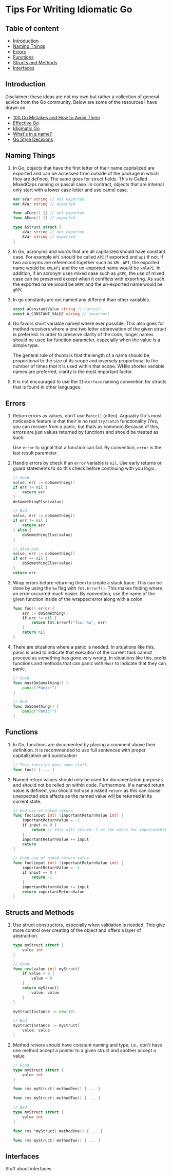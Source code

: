 # Tips For Writing Idiomatic Go
## Table of content
- [Introduction](#intro)
- [Naming Things](#naming)
- [Errors](#errors)
- [Functions](#functions)
- [Structs and Methods](#structs-and-methods)
- [Interfaces](#interfaces)

<a id="intro"></a>
## Introduction
Disclaimer: these ideas are not my own but rather a collection of general advice from the Go community. Below are some of the resources I have drawn on.

- [100 Go Mistakes and How to Avoid Them](https://100go.co/)
- [Effective Go](https://go.dev/doc/effective_go)
- [Idiomatic Go](https://dmitri.shuralyov.com/idiomatic-go)
- [What's in a name?](https://go.dev/talks/2014/names.slide#1)
- [Go Style Decisions](https://google.github.io/styleguide/go/decisions.html)

<a id="naming"></a>
## Naming Things

1. In Go, objects that have the first letter of their name capitalized are exported and can be accessed from outside of the package in which they are defined. The same goes for struct fields. This is Called MixedCaps naming or pascal case. In contract, objects that are internal only start with a lower case letter and use camel case.

    ```go
    var aVar string // not exported
    var AVar string // exported

    func aFunc() {} // not exported
    func AFunc() {} // exported

    type AStruct struct {
        aVar string // not exported
        AVar string // exported
    }
    ```

1. In Go, acronyms and words that are all capitalized should have constant case. For example `API` should be called `API` if exported and `api` if not. If two acronyms are referenced together such as `XML API`, the exported name would be `XMLAPI` and the un-exported name would be `xmlAPI`. In addition, if an acronym uses mixed case such as `gRPC`, the use of mixed case can be preserved except when it conflicts with exporting. As such, the exported name would be `GRPC` and the un-exported name would be `gRPC`.

1. In go constants are not named any different than other variables.

    ```go
    const aConstantValue string // correct
    const A_CONSTANT_VALUE string // incorrect
    ```

1. Go favors short variable named where ever possible. This also goes for method receivers where a one two letter abbreviation of the given struct is preferred. In order to preserve clarity of the code, longer names should be used for function parameter, especially when the value is a simple type. 

    The general rule of thumb is that the length of a name should be proportional to the size of its scope and inversely proportional to the number of times that it is used within that scope. WHile shorter variable names are preferred, clarity is the most important factor.  

1. It is not encouraged to use the `IInterface` naming convention for structs that is found in other languages.

<a id="errors"></a>
## Errors

1. Return errors as values, don't use `Panic()` (often). Arguably Go's most noticeable feature is that their is no real `try/catch` functionality (Yes, you can recover from a panic, but thats as common).Because of this, errors are just values returned by functions and should be treated as such.

    Use `error` to signal that a function can fail. By convention, `error` is the last result parameter.

1. Handle errors by check if an `error` variable is `nil`. Use early returns or guard statements to do this check before continuing with you logic.

    ```go
    // Good
    value, err := doSomething()
    if err != nil {
        return err
    }
    doSomethingElse(value)

    // Bad
    value, err := doSomething()
    if err != nil {
        return err
    } else {
        doSomethingElse(value)
    }

    // Also bad
    value, err := doSomething()
    if err == nil {
        doSomethingElse(value)
    } 
    return err

    ```

1. Wrap errors before returning them to create a stack trace. This can be done by using the `%w` flag with `fmt.Errorf()`. This makes finding where an error occurred much easier. By convention, use the name of the given function inside of the wrapped error along with a colon.

    ```go
    func foo() error {
        err := doSomething()
        if err != nil {
            return fmt.Errorf("foo: %w", err) 
        }
        return nil
    }
    ```

1. There are situations where a panic is needed. In situations like this,  panic is used to indicate that execution  of the current task cannot proceed as something has gone very wrong. In situations like this, prefix functions and methods that can panic with `Must` to indicate that they can panic. 

    ```go
    // Good
    func mustDoSomething() {
        panic("Panic!")
    }

    // Bad
    func doSomething() {
        panic("Panic!")
    }
    ```

<a id="functions"></a>
## Functions

1. In Go, functions are documented by placing a comment above their definition. It is recommended to use full sentences with proper capitalization and punctuation

    ```go
    // This function does some stuff.
    func foo() { ... }
    ```

1. Named return values should only be used for documentation purposes and should not be relied on within code. Furthermore, if a named return value is defined, you should not use a naked `return` as this can cause unexpected side affects as the named value will be returned in its current state.

    ```go
    // Bad use of naked return
    func foo(input int) (importantReturnValue int) {
        importantReturnValue = -1
        if input == 0 {
            return // this will return -1 as the value for importantReturnValue
        }
        importantReturnValue += input
        return
    }

    // Good use of named return value
    func foo(input int) (importantReturnValue int) {
        importantReturnValue = -1
        if input == 0 {
            return -1
        }
        importantReturnValue += input
        return importantReturnValue
    }
    ```

<a id="structs-and-methods"></a>
## Structs and Methods

1. Use struct constructors, especially when validation is needed. This give more control over creating of the object and offers a layer of abstraction.

    ```go
    type myStruct struct {
        value int
    }
    
    // Good
    func new(value int) myStruct{
        if value < 0 {
            value = 0
        }
        return myStruct{
            value: value
        }
    }

    myStructInstance := new(10)

    // Bad
    myStructInstance := myStruct{
        value: value
    }
    ```

1. Method reivers should have constant naming and type, i.e., don't have one method accept a pointer to a given struct and another accept a value.
    
    ```go
    // Good
    type myStruct struct {
        value int
    }

    func (ms myStruct) methodOne() { ... }

    func (ms myStruct) methodTwo() { ... }
    ```

    ```go
    // Bad
    type myStruct struct {
        value int
    }

    func (ms *myStruct) methodOne() { ... }

    func (ms myStruct) methodTwo() { ... }
    ```

<a id="interfaces"></a>
## Interfaces
Stuff about interfaces
